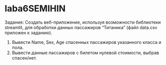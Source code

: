 # laba6SEMIHIN
Задание: Создать веб-приложение, используя возможности библиотеки streamlit, для обработки данных пассажиров “Титаника” (файл data.csv приложен к заданию).
1) Вывести Name, Sex, Age спасенных пассажиров указанного класса и пола. 
2) Вывести данные пассажиров с билетом нулевой стоимости, выбрав спасен/нет.
